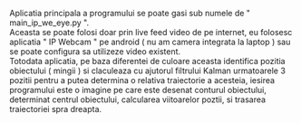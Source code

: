 Aplicatia principala a programului se poate gasi sub numele de " main_ip_we_eye.py ".<br>
Aceasta se poate folosi doar prin live feed video de pe internet, eu folosesc aplicatia " IP Webcam " pe android ( nu am camera integrata la laptop ) sau se poate configura sa utilizeze video existent.<br>
Totodata aplicatia, pe baza diferentei de culoare aceasta identifica pozitia obiectului ( mingii ) si claculeaza cu ajutorul filtrului Kalman urmatoarele 3 pozitii pentru a putea determina o relativa traiectorie a acesteia, iesirea programului este o imagine pe care este desenat conturul obiectului, determinat centrul obiectului, calcularea viitoarelor poztii, si trasarea traiectoriei spra dreapta.
